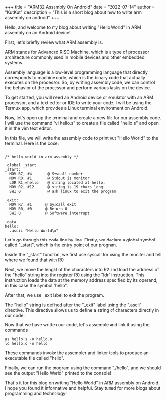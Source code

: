 +++
title = "ARM32 Assembly On Android"
date = "2022-07-14"
author = "KutKut"
description = "This is a short blog about how to write arm assembly on android"
+++

Hello, and welcome to my blog about writing "Hello World" in ARM assembly on an Android device!

First, let's briefly review what ARM assembly is. 

ARM stands for Advanced RISC Machine, which is a type of processor architecture commonly used in mobile devices and other embedded systems. 

Assembly language is a low-level programming language that directly corresponds to machine code, which is the binary code that actually executes on the processor. So, by writing assembly code, we can control the behavior of the processor and perform various tasks on the device.

To get started, you will need an Android device or emulator with an ARM processor, and a text editor or IDE to write your code. I will be using the Termux app, which provides a Linux terminal environment on Android.

Now, let's open up the terminal and create a new file for our assembly code. I will use the command "vi hello.s" to create a file called "hello.s" and open it in the vim text editor.

In this file, we will write the assembly code to print out "Hello World" to the terminal. Here is the code:

```

/* hello world in arm assembly */

.global _start
_start:
  MOV R7, #4       @ Syscall number
  MOV R0, #1       @ Stdout is monitor
  LDR R1,=hello    @ string located at hello:
  MOV R2, #12      @ string is 19 chars long
  SWI 0            @ ask linux to exit the program

_exit:
  MOV R7, #1      @ Syscall exit 
  MOV R0, #0      @ Return 0
  SWI 0           @ Software interrupt

.data
hello:
  .ascii "Hello World\n"

```

Let's go through this code line by line. Firstly, we declare a global symbol called "_start", which is the entry point of our program.

Inside the "_start" function, we first use syscall for using the moniter and tell where we found that with R0

Next, we move the lenght of the characters into R2 and load the address of the "hello" string into the register R0 using the "ldr" instruction. This instruction loads the data at the memory address specified by its operand, in this case the symbol "hello".

After that, we use _exit label to exit the program.

The "hello" string is defined after the "_exit" label using the ".ascii" directive. This directive allows us to define a string of characters directly in our code.

Now that we have written our code, let's assemble and link it using the commands 
```
as hello.s -o hello.o
ld hello.o -o hello 
``` 
These commands invoke the assembler and linker tools to produce an executable file called "hello".

Finally, we can run the program using the command "./hello", and we should see the output "Hello World" printed to the console!

That's it for this blog on writing "Hello World" in ARM assembly on Android. I hope you found it informative and helpful. Stay tuned for more blogs about programming and technology!
